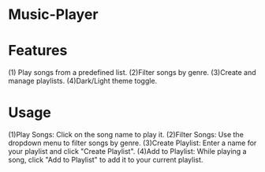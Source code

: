 
# Music-Player
# Features
(1) Play songs from a predefined list. (2)Filter songs by genre. (3)Create and manage playlists. (4)Dark/Light theme toggle.

# Usage
(1)Play Songs: Click on the song name to play it. (2)Filter Songs: Use the dropdown menu to filter songs by genre. (3)Create Playlist: Enter a name for your playlist and click "Create Playlist". (4)Add to Playlist: While playing a song, click "Add to Playlist" to add it to your current playlist.
